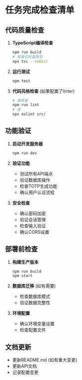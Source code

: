 # 任务完成检查清单

## 代码质量检查
1. **TypeScript编译检查**
   ```bash
   npm run build
   # 或者仅检查类型
   npx tsc --noEmit
   ```

2. **运行测试**
   ```bash
   npm test
   ```

3. **代码风格检查** (如果配置了linter)
   ```bash
   # 通常是
   npm run lint
   # 或
   npx eslint src/
   ```

## 功能验证
1. **启动开发服务器**
   ```bash
   npm run dev
   ```

2. **验证功能**
   - 测试所有API端点
   - 验证数据库操作
   - 检查TOTP生成功能
   - 确认用户认证流程

3. **安全检查**
   - 确认密码加密
   - 验证会话管理
   - 检查输入验证
   - 确认CORS设置

## 部署前检查
1. **构建生产版本**
   ```bash
   npm run build
   npm start
   ```

2. **数据库迁移** (如有需要)
   - 检查数据库模式
   - 验证数据完整性

3. **环境配置**
   - 确认环境变量设置
   - 检查配置文件

## 文档更新
- 更新README.md (如有重大变更)
- 更新API文档
- 记录配置变更